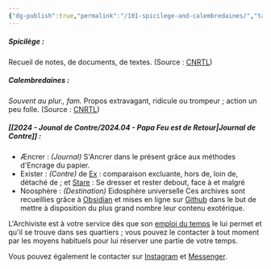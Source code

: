 ```yaml
---
{"dg-publish":true,"permalink":"/101-spicilege-and-calembredaines/","tags":["gardenEntry"],"created":"2024-04-08T12:06:16.607+02:00","updated":"2024-05-01T19:10:16.769+02:00"}
---
```


##### Spicilège :
Recueil de notes, de documents, de textes.
(Source : [CNRTL](https://www.cnrtl.fr/definition/spicil%C3%A8ge))
##### Calembredaines :
_Souvent au plur., fam._ Propos extravagant, ridicule ou trompeur ; action un peu folle.
(Source : [CNRTL](https://www.cnrtl.fr/definition/Calembredaine))
##### [[2024 - Jounal de Contre/2024.04 - Papa Feu est de Retour\|Journal de Contre]] :
- Æncrer : *(Journal)*
  S'Ancrer dans le présent grâce aux méthodes d'Encrage du papier.
- Exister : *(Contre)*
  de [Ex](https://fr.m.wiktionary.org/wiki/%E1%BC%94%CE%BE%CF%89#grc) : comparaison excluante, hors de, loin de, détaché de ;
  et [Stare](https://fr.m.wiktionary.org/wiki/sto#la) : Se dresser et rester debout, face à et malgré
- Noosphère : *(Destination)*
  Eidosphère universelle
Ces archives sont recueillies grâce à [Obsidian](https://obsidian.md) et mises en ligne sur [Github](https://github.com) dans le but de mettre à disposition du plus grand nombre leur contenu exotérique.

L'Archiviste est à votre service dès que son [emploi du temps](https://calendar.google.com/calendar/u/0?cid=cm9tdXJleUBnbWFpbC5jb20) le lui permet et qu'il se trouve dans ses quartiers ; vous pouvez le contacter à tout moment par les moyens habituels pour lui réserver une partie de votre temps.

Vous pouvez également le contacter sur [Instagram](https://www.instagram.com/lapin_boucanier/) et [Messenger](https://www.facebook.com/brainless.jester/).
